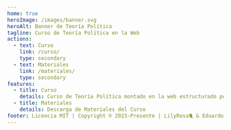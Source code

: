 ```yaml
---
home: true
heroImage: /images/banner.svg
heroAlt: Banner de Teoría Política
tagline: Curso de Teoría Política en la Web
actions:
  - text: Curso
    link: /curso/
    type: secondary
  - text: Materiales
    link: /materiales/
    type: secondary
features:
  - title: Curso
    details: Curso de Teoría Política montado en la web estructurado por temas
  - title: Materiales
    details: Descarga de Materiales del Curso
footer: Licencia MIT | Copyright © 2023-Presente | LilyRosa🐈 & EduardoProfe666🎩
---
```

